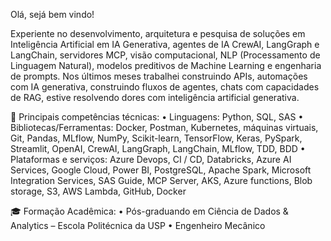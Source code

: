 Olá, sejá bem vindo!

Experiente no desenvolvimento, arquitetura e pesquisa de soluções em Inteligência Artificial em IA Generativa, agentes de IA CrewAI, LangGraph e LangChain, servidores MCP, visão computacional, NLP (Processamento de Linguagem Natural), modelos preditivos de Machine Learning e engenharia de prompts. Nos últimos meses trabalhei construindo APIs, automações com IA generativa, construindo fluxos de agentes, chats com capacidades de RAG, estive resolvendo dores com inteligência artificial generativa.

📌 Principais competências técnicas:
 • Linguagens: Python, SQL, SAS
 • Bibliotecas/Ferramentas: Docker, Postman, Kubernetes, máquinas virtuais, Git, Pandas, MLflow, NumPy, Scikit-learn, TensorFlow, Keras, PySpark, Streamlit, OpenAI, CrewAI, LangGraph, LangChain, MLflow, TDD, BDD
 • Plataformas e serviços: Azure Devops, CI / CD, Databricks, Azure AI Services, Google Cloud, Power BI, PostgreSQL, Apache Spark, Microsoft Integration Services, SAS Guide, MCP Server, AKS, Azure functions, Blob storage, S3, AWS Lambda, GitHub, Docker

🎓 Formação Acadêmica:
 • Pós-graduando em Ciência de Dados & Analytics – Escola Politécnica da USP
 • Engenheiro Mecânico
